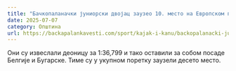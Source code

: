 ```yaml
---
title: "Бачкопаланачки јуниорски двојац заузео 10. место на Европском првенству"
date: 2025-07-07
category: Општина
url: https://backapalankavesti.com/sport/kajak-i-kanu/backopalanacki-juniorski-dvojac-zauzeo-10-mesto-2/
---
```


Они су извеслали деоницу за 1:36,799 и тако оставили за собом посаде Белгије и Бугарске. Тиме су у укупном поретку заузели десето место.
